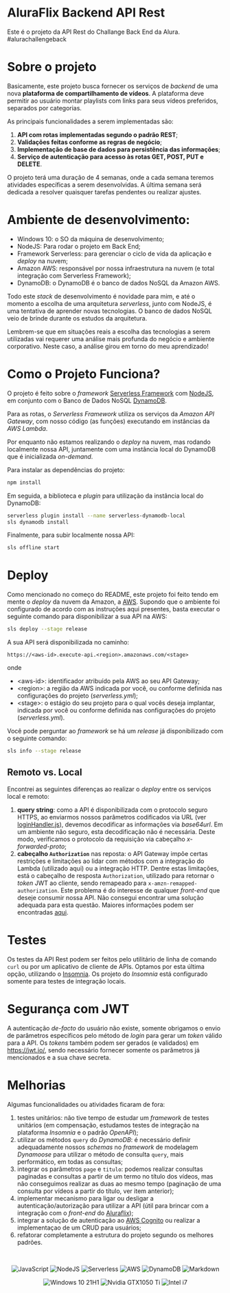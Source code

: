 # AluraFlix Backend API Rest

Este é o projeto da API Rest do Challange Back End da Alura. #alurachallengeback

# Sobre o projeto

Basicamente, este projeto busca fornecer os serviços de *backend* de uma nova **plataforma de compartilhamento de vídeos**. A plataforma deve permitir ao usuário montar playlists com links para seus vídeos preferidos, separados por categorias.

As principais funcionalidades a serem implementadas são:

1. **API com rotas implementadas segundo o padrão REST**;
2. **Validações feitas conforme as regras de negócio**;
3. **Implementação de base de dados para persistência das informações**;
4. **Serviço de autenticação para acesso às rotas GET, POST, PUT e DELETE**.

O projeto terá uma duração de 4 semanas, onde a cada semana teremos atividades específicas a serem desenvolvidas. A última semana será dedicada a resolver quaisquer tarefas pendentes ou realizar ajustes.

# Ambiente de desenvolvimento:

- Windows 10: o SO da máquina de desenvolvimento;
- NodeJS: Para rodar o projeto em Back End;
- Framework Serverless: para gerenciar o ciclo de vida da aplicação e *deploy* na nuvem;
- Amazon AWS: responsável por nossa infraestrutura na nuvem (e total integração com Serverless Framework);
- DynamoDB: o DynamoDB é o banco de dados NoSQL da Amazon AWS.

Todo este *stack* de desenvolvimento é novidade para mim, e até o momento a escolha de uma arquitetura *serverless*, junto com NodeJS, é uma tentativa de aprender novas tecnologias. O banco de dados NoSQL veio de brinde durante os estudos da arquitetura.

Lembrem-se que em situações reais a escolha das tecnologias a serem utilizadas vai requerer uma análise mais profunda do negócio e ambiente corporativo. Neste caso, a análise girou em torno do meu aprendizado!

# Como o Projeto Funciona?

O projeto é feito sobre o *framework* [Serverless Framework](https://www.serverless.com) com [NodeJS](https://nodejs.org), em conjunto com o Banco de Dados NoSQL [DynamoDB](https://aws.amazon.com/pt/dynamodb).

Para as rotas, o *Serverless Framework* utiliza os serviços da *Amazon API Gateway*, com nosso código (as funções) executando em instâncias da *AWS Lambda*.

Por enquanto não estamos realizando o *deploy* na nuvem, mas rodando localmente nossa API, juntamente com uma instância local do DynamoDB que é inicializada *on-demand*.

Para instalar as dependências do projeto:

```bash
npm install
```

Em seguida, a biblioteca e *plugin* para utilização da instância local do DynamoDB:

```bash
serverless plugin install --name serverless-dynamodb-local
sls dynamodb install
```

Finalmente, para subir localmente nossa API:

```bash
sls offline start
```

# Deploy

Como mencionado no começo do README, este projeto foi feito tendo em mente o *deploy* da nuvem da Amazon, a [AWS](https://aws.amazon.com/pt/). Supondo que o ambiente foi configurado de acordo com as instruções aqui presentes, basta executar o seguinte comando para disponibilizar a sua API na AWS:

```bash
sls deploy --stage release
```

A sua API será disponibilizada no caminho:

```
https://<aws-id>.execute-api.<region>.amazonaws.com/<stage>
```

onde

- \<aws-id\>: identificador atribuído pela AWS ao seu API Gateway;
- \<region\>: a região da AWS indicada por você, ou conforme definida nas configurações do projeto (_serverless.yml_);
- \<stage\>: o estágio do seu projeto para o qual vocês deseja implantar, indicada por você ou conforme definida nas configurações do projeto (_serverless.yml_).

Você pode perguntar ao _framework_ se há um _release_ já disponibilizado com o seguinte comando:

```bash
sls info --stage release
```

## Remoto vs. Local

Encontrei as seguintes diferenças ao realizar o _deploy_ entre os serviços local e remoto:

1. **query string**: como a API é disponibilizada com o protocolo seguro HTTPS, ao enviarmos nossos parâmetros codificados via URL (ver [loginHandler.js](api/loginHandler.js)), devemos decodificar as informações via _base64url_. Em um ambiente não seguro, esta decodificação não é necessária. Deste modo, verificamos o protocolo da requisição via cabeçalho _x-forwarded-proto_;
2. **cabeçalho `Authorization`** nas reposta: o API Gateway impõe certas restrições e limitações ao lidar com métodos com a integração do Lambda (utilizado aqui) ou a integração HTTP. Dentre estas limitações, está o cabeçalho de resposta `Authorization`, utilizado para retornar o _token_ JWT ao cliente, sendo remapeado para `x-amzn-remapped-authorization`. Este problema é do interesse de qualquer _front-end_ que deseje consumir nossa API. Não consegui encontrar uma solução adequada para esta questão. Maiores informações podem ser encontradas [aqui](https://docs.aws.amazon.com/pt_br/apigateway/latest/developerguide/api-gateway-known-issues.html).

# Testes

Os testes da API Rest podem ser feitos pelo utilitário de linha de comando `curl` ou por um aplicativo de cliente de APIs. Optamos por esta última opção, utilizando o [Insomnia](https://insomnia.rest/). Os projeto do _Insomnia_ está configurado somente para testes de integração locais.

# Segurança com JWT

A autenticação _de-facto_ do usuário não existe, somente obrigamos o envio de parâmetros específicos pelo método de _login_ para gerar um _token_ válido para a API. Os _tokens_ também podem ser gerados (e validados) em https://jwt.io/, sendo necessário fornecer somente os parâmetros já mencionados e a sua chave secreta.

# Melhorias

Algumas funcionalidades ou atividades ficaram de fora:

1. testes unitários: não tive tempo de estudar um _framework_ de testes unitários (em compensação, estudamos testes de integração na plataforma _Insomnia_ e o padrão _OpenAPI_);
2. utilizar os métodos `query` do _DynamoDB_: é necessário definir adequadamente nossos _schemas_ no _framework_ de modelagem _Dynamoose_ para utilizar o método de consulta `query`, mais performático, em todas as consultas;
3. integrar os parâmetros `page` e `titulo`: podemos realizar consultas paginadas e consultas a partir de um termo no título dos vídeos, mas não conseguimos realizar as duas ao mesmo tempo (paginação de uma consulta por vídeos a partir do título, ver item anterior);
4. implementar mecanismo para ligar ou desligar a autenticação/autorização para utilizar a API (útil para brincar com a integração com o _front-end_ do [Aluraflix](https://github.com/alura-cursos/aluraflix-front));
5. integrar a solução de autenticação ao [AWS Cognito](https://aws.amazon.com/pt/cognito/) ou realizar a implementaçao de um CRUD para usuários;
6. refatorar completamente a estrutura do projeto segundo os melhores padrões.

<br/>
<p style="text-align: center;">
    <img src="https://img.shields.io/badge/JavaScript-F7DF1E?logo=javascript&logoColor=black" alt="JavaScript">
    <img src="https://img.shields.io/badge/Node.js-43853D?logo=node.js&logoColor=white" alt="NodeJS">
    <img src="https://img.shields.io/badge/Serverless-red?logo=serverless&logoColor=white" alt="Serverless">
    <img src="https://img.shields.io/badge/Amazon_AWS-232F3E?logo=amazon-aws&logoColor=white" alt="AWS">
    <img src="https://img.shields.io/badge/DynamoDB-232F3E?logo=amazon-dynamodb&logoColor=white" alt="DynamoDB">
    <img src="https://img.shields.io/badge/Markdown-000000?logo=markdown&logoColor=white" alt="Markdown">
</p>

<p style="text-align: center;">
    <img src="https://img.shields.io/badge/Windows-0078D6?logo=windows&logoColor=white" alt="Windows 10 21H1">
    <img src="https://img.shields.io/badge/NVIDIA-GTX1050_TI-76B900?logo=nvidia&logoColor=white" alt="Nvidia GTX1050 Ti">
    <img src="https://img.shields.io/badge/Intel-Core_i7_7th-0071C5?logo=intel&logoColor=white" alt="Intel i7">
</p>
